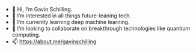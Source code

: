 - 👋 Hi, I’m Gavin Schilling.
- 👀 I’m interested in all things future-leaning tech.
- 🌱 I’m currently learning deep machine learning.
- 💞️ I’m looking to collaborate on breakthrough technologies like quantium computing.
- 📫 https://about.me/gavinschilling

<!---
schillgc/schillgc is a ✨ special ✨ repository because its `README.md` (this file) appears on your GitHub profile.
You can click the Preview link to take a look at your changes.
--->
